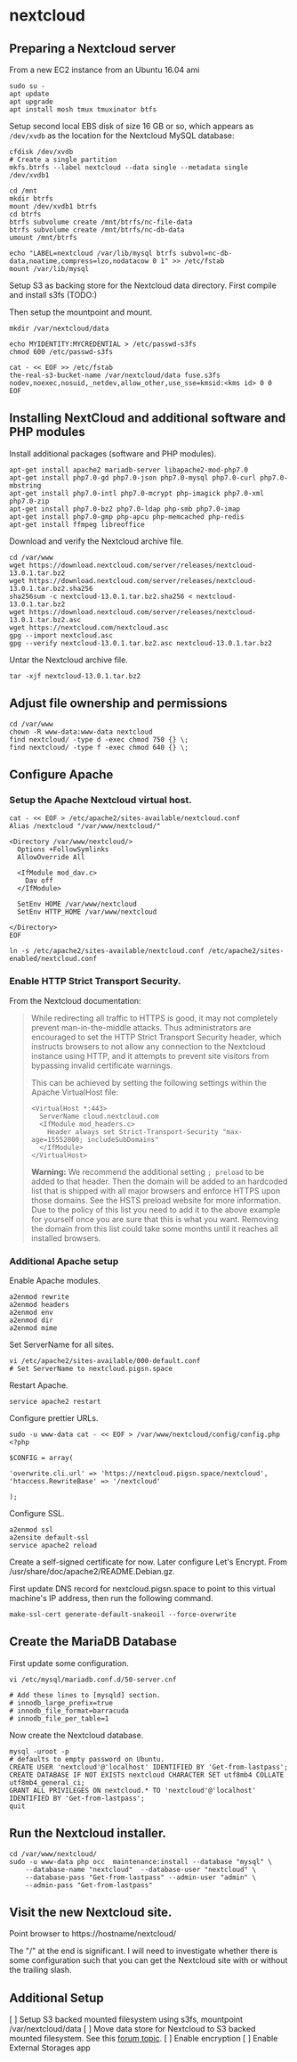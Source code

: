 # nextcloud

## Preparing a Nextcloud server

From a new EC2 instance from an Ubuntu 16.04 ami

    sudo su -
    apt update
    apt upgrade
    apt install mosh tmux tmuxinator btfs

Setup second local EBS disk of size 16 GB or so, which appears as
`/dev/xvdb` as the location for the Nextcloud MySQL database:

    cfdisk /dev/xvdb
    # Create a single partition
    mkfs.btrfs --label nextcloud --data single --metadata single /dev/xvdb1 
    
    cd /mnt
    mkdir btrfs
    mount /dev/xvdb1 btrfs
    cd btrfs
    btrfs subvolume create /mnt/btrfs/nc-file-data
    btrfs subvolume create /mnt/btrfs/nc-db-data
    umount /mnt/btrfs

    echo "LABEL=nextcloud /var/lib/mysql btrfs subvol=nc-db-data,noatime,compress=lzo,nodatacow 0 1" >> /etc/fstab
    mount /var/lib/mysql

Setup S3 as backing store for the Nextcloud data directory. First
compile and install s3fs (TODO:)

Then setup the mountpoint and mount.

    mkdir /var/nextcloud/data

    echo MYIDENTITY:MYCREDENTIAL > /etc/passwd-s3fs
    chmod 600 /etc/passwd-s3fs

    cat - << EOF >> /etc/fstab
    the-real-s3-bucket-name /var/nextcloud/data fuse.s3fs nodev,noexec,nosuid,_netdev,allow_other,use_sse=kmsid:<kms id> 0 0
    EOF


## Installing NextCloud and additional software and PHP modules

Install additional packages (software and PHP modules).

    apt-get install apache2 mariadb-server libapache2-mod-php7.0
    apt-get install php7.0-gd php7.0-json php7.0-mysql php7.0-curl php7.0-mbstring
    apt-get install php7.0-intl php7.0-mcrypt php-imagick php7.0-xml php7.0-zip
    apt-get install php7.0-bz2 php7.0-ldap php-smb php7.0-imap
    apt-get install php7.0-gmp php-apcu php-memcached php-redis
    apt-get install ffmpeg libreoffice 

Download and verify the Nextcloud archive file.

    cd /var/www
    wget https://download.nextcloud.com/server/releases/nextcloud-13.0.1.tar.bz2
    wget https://download.nextcloud.com/server/releases/nextcloud-13.0.1.tar.bz2.sha256
    sha256sum -c nextcloud-13.0.1.tar.bz2.sha256 < nextcloud-13.0.1.tar.bz2
    wget https://download.nextcloud.com/server/releases/nextcloud-13.0.1.tar.bz2.asc
    wget https://nextcloud.com/nextcloud.asc
    gpg --import nextcloud.asc
    gpg --verify nextcloud-13.0.1.tar.bz2.asc nextcloud-13.0.1.tar.bz2

Untar the Nextcloud archive file.

    tar -xjf nextcloud-13.0.1.tar.bz2

## Adjust file ownership and permissions

    cd /var/www
    chown -R www-data:www-data nextcloud
    find nextcloud/ -type d -exec chmod 750 {} \;
    find nextcloud/ -type f -exec chmod 640 {} \;

## Configure Apache

### Setup the Apache Nextcloud virtual host.

    cat - << EOF > /etc/apache2/sites-available/nextcloud.conf
    Alias /nextcloud "/var/www/nextcloud/"

    <Directory /var/www/nextcloud/>
      Options +FollowSymlinks
      AllowOverride All

      <IfModule mod_dav.c>
        Dav off
      </IfModule>

      SetEnv HOME /var/www/nextcloud
      SetEnv HTTP_HOME /var/www/nextcloud

    </Directory>
    EOF

    ln -s /etc/apache2/sites-available/nextcloud.conf /etc/apache2/sites-enabled/nextcloud.conf

### Enable HTTP Strict Transport Security.

From the Nextcloud documentation:

> While redirecting all traffic to HTTPS is good, it may not completely
> prevent man-in-the-middle attacks. Thus administrators are encouraged to
> set the HTTP Strict Transport Security header, which instructs browsers
> to not allow any connection to the Nextcloud instance using HTTP, and it
> attempts to prevent site visitors from bypassing invalid certificate
> warnings.
>
> This can be achieved by setting the following settings within the Apache
> VirtualHost file:
>
>     <VirtualHost *:443>
>       ServerName cloud.nextcloud.com
>       <IfModule mod_headers.c>
>         Header always set Strict-Transport-Security "max-age=15552000; includeSubDomains"
>       </IfModule>
>     </VirtualHost>
>
> **Warning:** We recommend the additional setting `; preload` to be added
> to that header. Then the domain will be added to
> an hardcoded list that is shipped with all major browsers and enforce
> HTTPS upon those domains. See the HSTS preload website for more
> information. Due to the policy of this list you need to add it to the
> above example for yourself once you are sure that this is what you want.
> Removing the domain from this list could take some months until it
> reaches all installed browsers.

### Additional Apache setup

Enable Apache modules.

    a2enmod rewrite
    a2enmod headers
    a2enmod env
    a2enmod dir
    a2enmod mime

Set ServerName for all sites.

    vi /etc/apache2/sites-available/000-default.conf
    # Set ServerName to nextcloud.pigsn.space

Restart Apache.

    service apache2 restart

Configure prettier URLs.

    sudo -u www-data cat - << EOF > /var/www/nextcloud/config/config.php
    <?php

    $CONFIG = array(

    'overwrite.cli.url' => 'https://nextcloud.pigsn.space/nextcloud',
    'htaccess.RewriteBase' => '/nextcloud'

    );

Configure SSL.

    a2enmod ssl
    a2ensite default-ssl
    service apache2 reload

Create a self-signed certificate for now.  Later configure Let's
Encrypt.  From /usr/share/doc/apache2/README.Debian.gz.

First update DNS record for nextcloud.pigsn.space to point to this
virtual machine's IP address, then run the following command.

    make-ssl-cert generate-default-snakeoil --force-overwrite

## Create the MariaDB Database

First update some configuration.

    vi /etc/mysql/mariadb.conf.d/50-server.cnf

    # Add these lines to [mysqld] section.
    # innodb_large_prefix=true
    # innodb_file_format=barracuda
    # innodb_file_per_table=1

Now create the Nextcloud database.

    mysql -uroot -p
    # defaults to empty password on Ubuntu.
    CREATE USER 'nextcloud'@'localhost' IDENTIFIED BY 'Get-from-lastpass';
    CREATE DATABASE IF NOT EXISTS nextcloud CHARACTER SET utf8mb4 COLLATE utf8mb4_general_ci;
    GRANT ALL PRIVILEGES ON nextcloud.* TO 'nextcloud'@'localhost' IDENTIFIED BY 'Get-from-lastpass';
    quit

## Run the Nextcloud installer.

    cd /var/www/nextcloud/
    sudo -u www-data php occ  maintenance:install --database "mysql" \
        --database-name "nextcloud"  --database-user "nextcloud" \
        --database-pass "Get-from-lastpass" --admin-user "admin" \
        --admin-pass "Get-from-lastpass"

## Visit the new Nextcloud site.

Point browser to https://hostname/nextcloud/

The "/" at the end is significant.  I will need to investigate whether
there is some configuration such that you can get the Nextcloud site
with or without the trailing slash.

## Additional Setup

[ ] Setup S3 backed mounted filesystem using s3fs, mountpoint
/var/nextcloud/data
[ ] Move data store for Nextcloud to S3 backed mounted filesystem. See
this [forum topic][1].
[ ] Enable encryption
[ ] Enable External Storages app

[1]:(https://help.nextcloud.com/t/is-there-a-safe-and-reliable-way-to-move-data-directory-out-of-web-root/3642/4)
